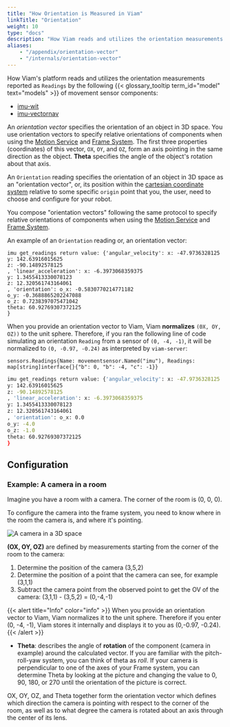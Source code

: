 ```yaml
---
title: "How Orientation is Measured in Viam"
linkTitle: "Orientation"
weight: 10
type: "docs"
description: "How Viam reads and utilizes the orientation measurements reported by some models of movement sensor."
aliases:
    - "/appendix/orientation-vector"
    - "/internals/orientation-vector"
---
```


How Viam's platform reads and utilizes the orientation measurements reported as `Readings` by the following {{< glossary_tooltip term_id="model" text="models" >}} of movement sensor components:

- [imu-wit](/components/movement-sensor/imu/imu-wit/)
- [imu-vectornav](/components/movement-sensor/imu/imu-vectornav/)

An _orientation vector_ specifies the orientation of an object in 3D space.
You use orientation vectors to specify relative orientations of components when using the [Motion Service](../../services/motion/) and [Frame System](../../services/frame-system/).
The first three properties (coordinates) of this vector, `OX`, `OY`, and `OZ`, form an axis pointing in the same direction as the object.
**Theta** specifies the angle of the object's rotation about that axis.

An `Orientation` reading specifies the orientation of an object in 3D space as an "orientation vector", or, its position within the [cartesian coordinate system](https://en.wikipedia.org/wiki/Cartesian_coordinate_system) relative to some specific `origin` point that you, the user, need to choose and configure for your robot.

You compose "orientation vectors" following the same protocol to specify relative orientations of components when using the [Motion Service](../../services/motion/) and [Frame System](../../services/frame-system/).

An example of an `Orientation` reading or, an orientation vector:

``` shell
imu get_readings return value: {'angular_velocity': x: -47.9736328125
y: 142.63916015625
z: -90.14892578125
, 'linear_acceleration': x: -6.3973068359375
y: 1.3455413330078123
z: 12.320561743164061
, 'orientation': o_x: -0.5830770214771182
o_y: -0.3688865202247088
o_z: 0.7238397075471042
theta: 60.92769307372125
}
```

When you provide an orientation vector to Viam, Viam **normalizes** `(0X, OY, OZ))` to the unit sphere.
Therefore, if you ran the following line of code simulating an orientation `Reading` from a sensor of `(0, -4, -1)`, it will be normalized to `(0, -0.97, -0.24)` as interpreted by `viam-server`:

``` golang
sensors.Readings{Name: movementsensor.Named("imu"), Readings: map[string]interface{}{"b": 0, "b": -4, "c": -1}}
```

``` sh
imu get_readings return value: {'angular_velocity': x: -47.9736328125
y: 142.63916015625
z: -90.14892578125
, 'linear_acceleration': x: -6.3973068359375
y: 1.3455413330078123
z: 12.320561743164061
, 'orientation': o_x: 0.0
o_y: -4.0
o_z: -1.0
theta: 60.92769307372125
}
```

<!-- TODO: uhh the sample just doesn't include theta right? should I add it to the sample code? -->

## Configuration

### Example: A camera in a room

Imagine you have a room with a camera.
The corner of the room is (0, 0, 0).

To configure the camera into the frame system, you need to know where in the room the camera is, and where it's pointing.

![A camera in a 3D space](/internals/vector/orientation-vector-camera.png)

**(OX, OY, OZ)** are defined by measurements starting from the corner of the room to the camera:

1. Determine the position of the camera (3,5,2)
2. Determine the position of a point that the camera can see, for example (3,1,1)
3. Subtract the camera point from the observed point to get the OV of the camera: (3,1,1) - (3,5,2) = (0,-4,-1)

{{< alert title="Info" color="info" >}}
When you provide an orientation vector to Viam, Viam normalizes it to the unit sphere.
Therefore if you enter (0, -4, -1), Viam stores it internally and displays it to you as (0,-0.97, -0.24).
{{< /alert >}}

- **Theta**: describes the angle of **rotation** of the component (camera in example) around the calculated vector.
If you are familiar with the pitch-roll-yaw system, you can think of theta as _roll_.
If your camera is perpendicular to one of the axes of your Frame system,
you can determine Theta by looking at the picture and changing the value to 0, 90, 180, or 270 until the orientation of the picture is correct.

OX, OY, OZ, and Theta together form the orientation vector which defines which direction the camera is pointing with respect to the corner of the room, as well as to what degree the camera is rotated about an axis through the center of its lens.

<!-- ## Why Viam uses orientation vectors

- Easy to measure in the real world
- No protractor needed
- Rotation is pulled out as Theta which is often used independently and measured independently -->
